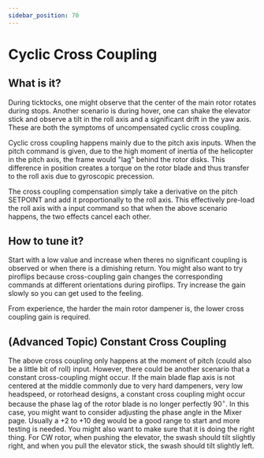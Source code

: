 ```yaml
---
sidebar_position: 70
---
```


# Cyclic Cross Coupling

## What is it?

During ticktocks, one might observe that the center of the main rotor rotates during stops. Another scenario is during hover, one can shake the elevator stick and observe a tilt in the roll axis and a significant drift in the yaw axis. These are both the symptoms of uncompensated cyclic cross coupling. 

Cyclic cross coupling happens mainly due to the pitch axis inputs. When the pitch command is given, due to the high moment of inertia of the helicopter in the pitch axis, the frame would "lag" behind the rotor disks. This difference in position creates a torque on the rotor blade and thus transfer to the roll axis due to gyroscopic precession. 

The cross coupling compensation simply take a derivative on the pitch SETPOINT and add it proportionally to the roll axis. This effectively pre-load the roll axis with a input command so that when the above scenario happens, the two effects cancel each other.

## How to tune it?

Start with a low value and increase when theres no significant coupling is observed or when there is a dimishing return. You might also want to try piroflips because cross-coupling gain changes the corresponding commands at different orientations during piroflips. Try increase the gain slowly so you can get used to the feeling.

From experience, the harder the main rotor dampener is, the lower cross coupling gain is required.

## (Advanced Topic) Constant Cross Coupling

The above cross coupling only happens at the moment of pitch (could also be a little bit of roll) input. However, there could be another scenario that a constant cross-coupling might occur. If the main blade flap axis is not centered at the middle commonly due to very hard dampeners, very low headspeed, or rotorhead designs, a constant cross coupling might occur because the phase lag of the rotor blade is no longer perfectly $90^{\circ}$. In this case, you might want to consider adjusting the phase angle in the Mixer page. Usually a +2 to +10 deg would be a good range to start and more testing is needed. You might also want to make sure that it is doing the right thing. For CW rotor, when pushing the elevator, the swash should tilt slightly right, and when you pull the elevator stick, the swash should tilt slightly left.



